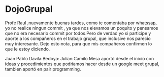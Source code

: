 # DojoGrupal

Profe Raul ,nuevamente buenas tardes, como te comentaba por whatssap, yo no realice ningun commit , ya que nos elevamos un poquito y pensamos que no era necesario commit por todos.Pero de verdad yo si participe y aporte a los compañeros en el trabajo grupal, que inclusive nos parecio muy interesante. Dejo esto nota, para que mis compañeros confirmen lo que le estoy diciendo. 


Juan Pablo Davila Bedoya: Julian Camilo Mesa aportó desde el inicio con ideas y procedimientos que podríamos hacer desde un google meet grupal, tambien aportó en pair programming.
